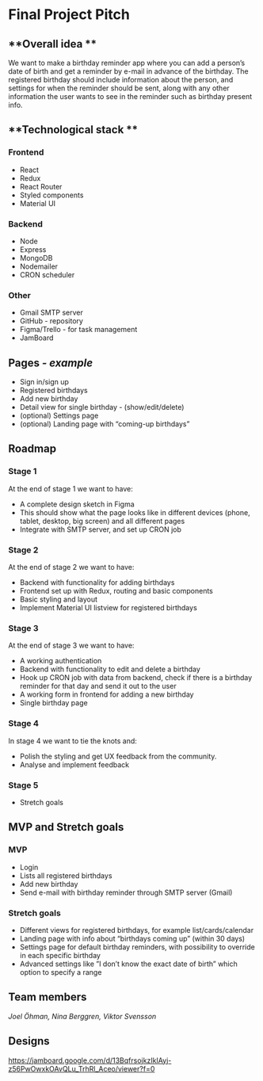  # Final Project Pitch

## **Overall idea **

We want to make a birthday reminder app where you can add a person’s date of birth and get a reminder by e-mail in advance of the birthday.
The registered birthday should include information about the person, and settings for when the reminder should be sent, along with any other information the user wants to see in the reminder such as birthday present info.


## **Technological stack **

### Frontend

- React
- Redux
- React Router
- Styled components
- Material UI

### Backend

- Node
- Express
- MongoDB
- Nodemailer
- CRON scheduler

### Other

- Gmail SMTP server
- GitHub - repository
- Figma/Trello - for task management
- JamBoard


## Pages *- example*

- Sign in/sign up
- Registered birthdays
- Add new birthday
- Detail view for single birthday - (show/edit/delete)
- (optional) Settings page
- (optional) Landing page with “coming-up birthdays”


## Roadmap

### Stage 1

At the end of stage 1 we want to have:

- A complete design sketch in Figma
- This should show what the page looks like in different devices (phone, tablet, desktop, big screen) and all different pages
- Integrate with SMTP server, and set up CRON job

### Stage 2

At the end of stage 2 we want to have:

- Backend with functionality for adding birthdays
- Frontend set up with Redux, routing and basic components
- Basic styling and layout
- Implement Material UI listview for registered birthdays


### Stage 3

At the end of stage 3 we want to have:

- A working authentication
- Backend with functionality to edit and delete a birthday
- Hook up CRON job with data from backend, check if there is a birthday reminder for that day and send it out to the user
- A working form in frontend for adding a new birthday
- Single birthday page


### Stage 4

In stage 4 we want to tie the knots and:

- Polish the styling and get UX feedback from the community.
- Analyse and implement feedback


### Stage 5

- Stretch goals

## MVP and Stretch goals

### MVP

- Login
- Lists all registered birthdays
- Add new birthday
- Send e-mail with birthday reminder through SMTP server (Gmail)


### Stretch goals

- Different views for registered birthdays, for example list/cards/calendar
- Landing page with info about “birthdays coming up” (within 30 days) 
- Settings page for default birthday reminders, with possibility to override in each specific birthday
- Advanced settings like ”I don’t know the exact date of birth” which option to specify a range


## **Team members**

*Joel Öhman, Nina Berggren, Viktor Svensson*

## Designs

https://jamboard.google.com/d/13BqfrsojkzIkIAyj-z56PwOwxkOAvQLu_TrhRl_Aceo/viewer?f=0